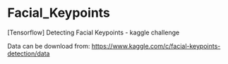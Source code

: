 # Facial_Keypoints
[Tensorflow] Detecting Facial Keypoints - kaggle challenge

Data can be download from:
https://www.kaggle.com/c/facial-keypoints-detection/data

